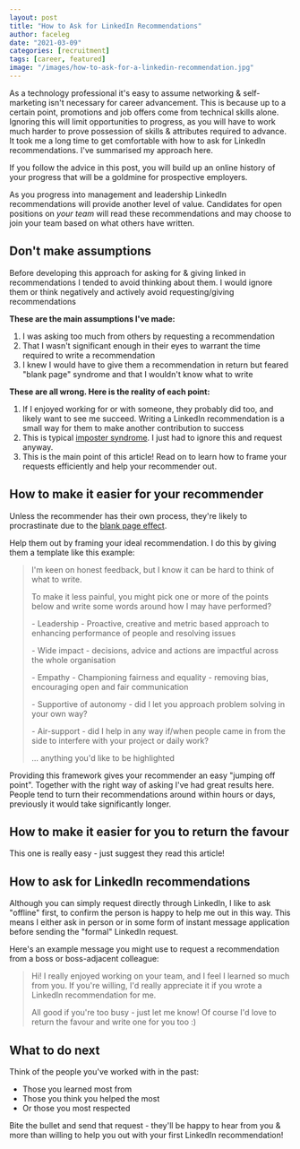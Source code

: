 ```yaml
---
layout: post
title: "How to Ask for LinkedIn Recommendations"
author: faceleg
date: "2021-03-09"
categories: [recruitment]
tags: [career, featured]
image: "/images/how-to-ask-for-a-linkedin-recommendation.jpg"
---
```


As a technology professional it's easy to assume networking & self-marketing isn't necessary for career advancement. This is because up to a certain point, promotions and job offers come from technical skills alone. Ignoring this will limit opportunities to progress, as you will have to work much harder to prove possession of skills & attributes required to advance. It took me a long time to get comfortable with how to ask for LinkedIn recommendations. I've summarised my approach here.

If you follow the advice in this post, you will build up an online history of your progress that will be a goldmine for prospective employers.

As you progress into management and leadership LinkedIn recommendations will provide another level of value. Candidates for open positions on _your team_ will read these recommendations and may choose to join your team based on what others have written.

## Don't make assumptions

Before developing this approach for asking for & giving linked in recommendations I tended to avoid thinking about them. I would ignore them or think negatively and actively avoid requesting/giving recommendations

**These are the main assumptions I've made:**

1. I was asking too much from others by requesting a recommendation
2. That I wasn't significant enough in their eyes to warrant the time required to write a recommendation
3. I knew I would have to give them a recommendation in return but feared "blank page" syndrome and that I wouldn't know what to write

**These are all wrong. Here is the reality of each point:**

1. If I enjoyed working for or with someone, they probably did too, and likely want to see me succeed. Writing a LinkedIn recommendation is a small way for them to make another contribution to success
2. This is typical [imposter syndrome](https://www.freecodecamp.org/news/what-is-imposter-syndrome-and-how-do-you-overcome-it/). I just had to ignore this and request anyway.
3. This is the main point of this article! Read on to learn how to frame your requests efficiently and help your recommender out.

## How to make it easier for your recommender

Unless the recommender has their own process, they're likely to procrastinate due to the [blank page effect](https://www.researchgate.net/publication/41539441_The_Blank_Page_Effects_of_Constraint_on_Creativity).

Help them out by framing your ideal recommendation. I do this by giving them a template like this example:

> I'm keen on honest feedback, but I know it can be hard to think of what to write.
>
> To make it less painful, you might pick one or more of the points below and write some words around how I may have performed?
>
> \- Leadership - Proactive, creative and metric based approach to enhancing performance of people and resolving issues
>
> \- Wide impact - decisions, advice and actions are impactful across the whole organisation
>
> \- Empathy - Championing fairness and equality - removing bias, encouraging open and fair communication
>
> \- Supportive of autonomy - did I let you approach problem solving in your own way?
>
> \- Air-support - did I help in any way if/when people came in from the side to interfere with your project or daily work?
>
> ... anything you'd like to be highlighted

Providing this framework gives your recommender an easy "jumping off point". Together with the right way of asking I've had great results here. People tend to turn their recommendations around within hours or days, previously it would take significantly longer.

## How to make it easier for you to return the favour

This one is really easy - just suggest they read this article!

## How to ask for LinkedIn recommendations

Although you can simply request directly through LinkedIn, I like to ask "offline" first, to confirm the person is happy to help me out in this way. This means I either ask in person or in some form of instant message application before sending the "formal" LinkedIn request.

Here's an example message you might use to request a recommendation from a boss or boss-adjacent colleague:

> Hi! I really enjoyed working on your team, and I feel I learned so much from you. If you're willing, I'd really appreciate it if you wrote a LinkedIn recommendation for me.
>
> All good if you're too busy - just let me know! Of course I'd love to return the favour and write one for you too :)

## What to do next

Think of the people you've worked with in the past:

- Those you learned most from
- Those you think you helped the most
- Or those you most respected

Bite the bullet and send that request - they'll be happy to hear from you & more than willing to help you out with your first LinkedIn recommendation!
